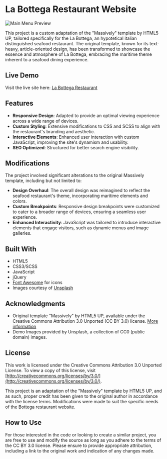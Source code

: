 # La Bottega Restaurant Website
![Main Menu Preview](https://github.com/LGaratti/Bottega/blob/main/images/mainmenu.png)

This project is a custom adaptation of the "Massively" template by HTML5 UP, tailored specifically for the La Bottega, an hypotetical italian distinguished seafood restaurant. The original template, known for its text-heavy, article-oriented design, has been transformed to showcase the essence and atmosphere of La Bottega, embracing the maritime theme inherent to a seafood dining experience.

## Live Demo

Visit the live site here: [La Bottega Restaurant](labottega.vercel.app)

## Features

- **Responsive Design**: Adapted to provide an optimal viewing experience across a wide range of devices.
- **Custom Styling**: Extensive modifications to CSS and SCSS to align with the restaurant's branding and aesthetic.
- **Interactive Elements**: Enhanced user interaction with custom JavaScript, improving the site's dynamism and usability.
- **SEO Optimized**: Structured for better search engine visibility.

## Modifications

The project involved significant alterations to the original Massively template, including but not limited to:

- **Design Overhaul**: The overall design was reimagined to reflect the seafood restaurant's theme, incorporating maritime elements and colors.
- **Custom Breakpoints**: Responsive design breakpoints were customized to cater to a broader range of devices, ensuring a seamless user experience.
- **Enhanced Interactivity**: JavaScript was tailored to introduce interactive elements that engage visitors, such as dynamic menus and image galleries.

## Built With

- HTML5
- CSS3/SCSS
- JavaScript
- jQuery
- [Font Awesome](http://fontawesome.io) for icons
- Images courtesy of [Unsplash](http://unsplash.com)

## Acknowledgments

- Original template "Massively" by HTML5 UP, available under the Creative Commons Attribution 3.0 Unported (CC BY 3.0) license. [More information](http://html5up.net/license)
- Demo Images provided by Unsplash, a collection of CC0 (public domain) images.

## License

This work is licensed under the Creative Commons Attribution 3.0 Unported License. To view a copy of this license, visit [http://creativecommons.org/licenses/by/3.0/](http://creativecommons.org/licenses/by/3.0/).

This project is an adaptation of the "Massively" template by HTML5 UP, and as such, proper credit has been given to the original author in accordance with the license terms. Modifications were made to suit the specific needs of the Bottega restaurant website.

## How to Use

For those interested in the code or looking to create a similar project, you are free to use and modify the source as long as you adhere to the terms of the CC BY 3.0 license. Please ensure to provide appropriate attribution, including a link to the original work and indication of any changes made.
